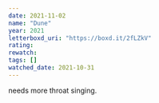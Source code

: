 ```yaml
---
date: 2021-11-02
name: "Dune"
year: 2021
letterboxd_uri: "https://boxd.it/2fLZkV"
rating: 
rewatch: 
tags: []
watched_date: 2021-10-31
---
```


needs more throat singing.
